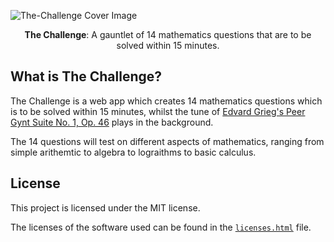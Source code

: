 ![The-Challenge Cover Image](https://user-images.githubusercontent.com/25820201/93889162-7493a980-fd1b-11ea-98d9-c6604751ab25.png)

<p align="center">
    <b>The Challenge</b>: A gauntlet of 14 mathematics questions that are to be solved within 15 minutes.
</p>

## What is The Challenge?
The Challenge is a web app which creates 14 mathematics questions which is to be solved within 15 minutes, whilst the tune of [Edvard Grieg's Peer Gynt Suite No. 1, Op. 46](https://en.wikipedia.org/wiki/Peer_Gynt_(Grieg)#Suite_No._1,_Op._46) plays in the background.

The 14 questions will test on different aspects of mathematics, ranging from simple arithemtic to algebra to lograithms to basic calculus.

## License
This project is licensed under the MIT license.

The licenses of the software used can be found in the [`licenses.html`](the_challenge/templates/index/licenses.html) file.
